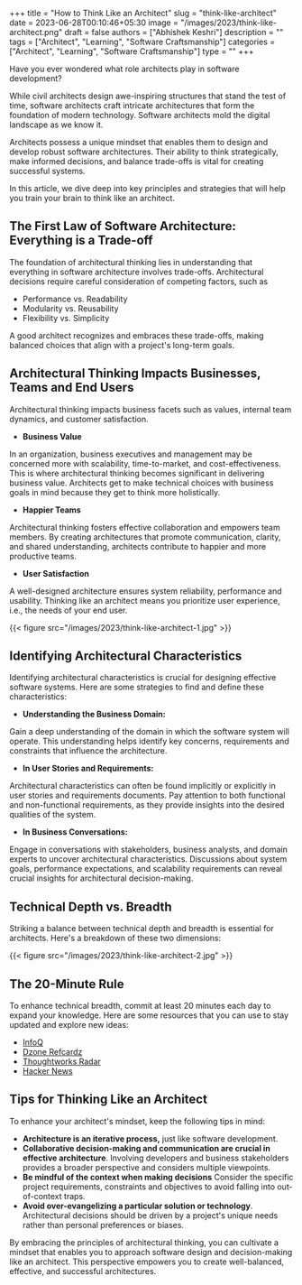+++
title = "How to Think Like an Architect"
slug = "think-like-architect"
date = 2023-06-28T00:10:46+05:30
image = "/images/2023/think-like-architect.png"
draft = false
authors = ["Abhishek Keshri"]
description = ""
tags = ["Architect", "Learning", "Software Craftsmanship"]
categories = ["Architect", "Learning", "Software Craftsmanship"]
type = ""
+++

Have you ever wondered what role architects play in software development?

While civil architects design awe-inspiring structures that stand the test of time, software architects craft intricate architectures that form the foundation of modern technology. Software architects mold the digital landscape as we know it.

Architects possess a unique mindset that enables them to design and develop robust software architectures. Their ability to think strategically, make informed decisions, and balance trade-offs is vital for creating successful systems.

In this article, we dive deep into key principles and strategies that will help you train your brain to think like an architect.

## The First Law of Software Architecture: Everything is a Trade-off

The foundation of architectural thinking lies in understanding that everything in software architecture involves trade-offs.
Architectural decisions require careful consideration of competing factors, such as
- Performance vs. Readability
- Modularity vs. Reusability
- Flexibility vs. Simplicity

A good architect recognizes and embraces these trade-offs, making balanced choices that align with a project's long-term goals.

## Architectural Thinking Impacts Businesses, Teams and End Users

Architectural thinking impacts business facets such as values, internal team dynamics, and customer satisfaction.

- **Business Value**

In an organization, business executives and management may be concerned more with scalability, time-to-market, and cost-effectiveness.
This is where architectural thinking becomes significant in delivering business value. Architects get to make technical choices with business goals in mind because they get to think more holistically.

- **Happier Teams**

Architectural thinking fosters effective collaboration and empowers team members. By creating architectures that promote communication, clarity, and shared understanding, architects contribute to happier and more productive teams.

- **User Satisfaction**

A well-designed architecture ensures system reliability, performance and usability. Thinking like an architect means you prioritize user experience, i.e., the needs of your end user.

{{< figure src="/images/2023/think-like-architect-1.jpg" >}}

## Identifying Architectural Characteristics

Identifying architectural characteristics is crucial for designing effective software systems.
Here are some strategies to find and define these characteristics:

- **Understanding the Business Domain:**

Gain a deep understanding of the domain in which the software system will operate.
This understanding helps identify key concerns, requirements and constraints that influence the architecture.

- **In User Stories and Requirements:**

Architectural characteristics can often be found implicitly or explicitly in user stories and requirements documents.
Pay attention to both functional and non-functional requirements, as they provide insights into the desired qualities of the system.

- **In Business Conversations:**

Engage in conversations with stakeholders, business analysts, and domain experts to uncover architectural characteristics.
Discussions about system goals, performance expectations, and scalability requirements can reveal crucial insights for architectural decision-making.

## Technical Depth vs. Breadth

Striking a balance between technical depth and breadth is essential for architects.
Here's a breakdown of these two dimensions:

{{< figure src="/images/2023/think-like-architect-2.jpg" >}}

## The 20-Minute Rule

To enhance technical breadth, commit at least 20 minutes each day to expand your knowledge.
Here are some resources that you can use to stay updated and explore new ideas:

-   [InfoQ](https://www.infoq.com/)
-   [Dzone Refcardz](https://dzone.com/refcardz)
-   [Thoughtworks Radar](https://www.thoughtworks.com/radar)
-   [Hacker News](https://news.ycombinator.com/)

## Tips for Thinking Like an Architect

To enhance your architect's mindset, keep the following tips in mind:

-   **Architecture is an iterative process,** just like software development.
-   **Collaborative decision-making and communication are crucial in effective architecture**.
    Involving developers and business stakeholders provides a broader perspective and considers multiple viewpoints.
-   **Be mindful of the context when making decisions**
    Consider the specific project requirements, constraints and objectives to avoid falling into out-of-context traps.
-   **Avoid over-evangelizing a particular solution or technology**.
    Architectural decisions should be driven by a project's unique needs rather than personal preferences or biases.

By embracing the principles of architectural thinking, you can cultivate a mindset that enables you to approach software design and decision-making like an architect.
This perspective empowers you to create well-balanced, effective, and successful architectures.
